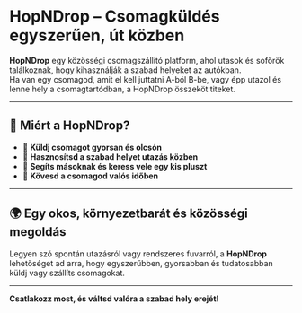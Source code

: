 # HopNDrop – Csomagküldés egyszerűen, út közben

**HopNDrop** egy közösségi csomagszállító platform, ahol utasok és sofőrök találkoznak, hogy kihasználják a szabad helyeket az autókban.  
Ha van egy csomagod, amit el kell juttatni A-ból B-be, vagy épp utazol és lenne hely a csomagtartódban, a HopNDrop összeköt titeket.

---

## 🚀 Miért a HopNDrop?

- 💼 **Küldj csomagot gyorsan és olcsón**
- 🚗 **Hasznosítsd a szabad helyet utazás közben**
- 🤝 **Segíts másoknak és keress vele egy kis pluszt**
- 📍 **Kövesd a csomagod valós időben**

---

## 🌍 Egy okos, környezetbarát és közösségi megoldás

Legyen szó spontán utazásról vagy rendszeres fuvarról, a **HopNDrop** lehetőséget ad arra, hogy egyszerűbben, gyorsabban és tudatosabban küldj vagy szállíts csomagokat.

---

**Csatlakozz most, és váltsd valóra a szabad hely erejét!**
